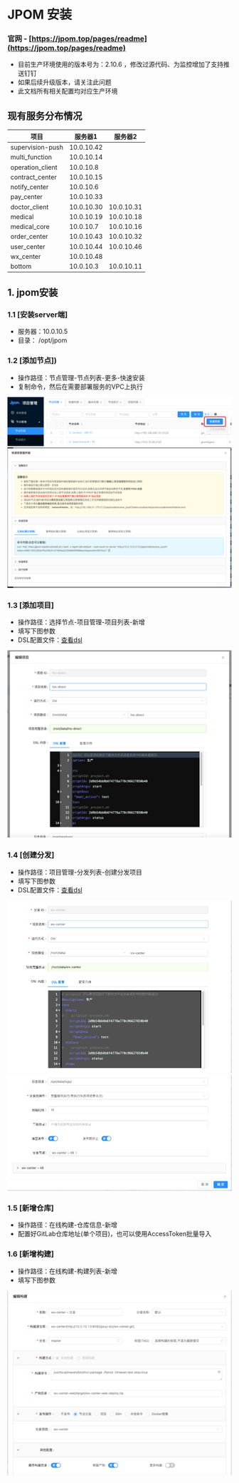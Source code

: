 # JPOM 安装

### 官网 - [https://jpom.top/pages/readme](https://jpom.top/pages/readme)

* 目前生产环境使用的版本号为：2.10.6 ，修改过源代码、为监控增加了支持推送钉钉
* 如果后续升级版本，请关注此问题
* 此文档所有相关配置均对应生产环境

## 现有服务分布情况

| 项目  | 服务器1 | 服务器2 |
|-----|------|------|
|supervision-push     |10.0.10.42      |      |
|multi_function     |10.0.10.14      |      |
|operation_client     |10.0.10.8       |      |
|contract_center     |10.0.10.15      |      |
|notify_center     |10.0.10.6      |      |
|pay_center     |10.0.10.33      |      |
|doctor_client     |10.0.10.30      |10.0.10.31      |
|medical     |10.0.10.19      |10.0.10.18      |
|medical_core     |10.0.10.7      |10.0.10.16      |
|order_center     |10.0.10.43      |10.0.10.32      |
|user_center     |10.0.10.44      |10.0.10.46      |
|wx_center     |10.0.10.48      |      |
|bottom     |10.0.10.3      |10.0.10.11      |

## 1. jpom安装

### 1.1 [安装server端]
* 服务器：10.0.10.5
* 目录： /opt/jpom

### 1.2 [添加节点])
* 操作路径：节点管理-节点列表-更多-快速安装
* 复制命令，然后在需要部署服务的VPC上执行

![img.png](images/addNode.png)
![img.png](images/QuickInstall.png)

### 1.3 [添加项目]
* 操作路径：选择节点-项目管理-项目列表-新增
* 填写下图参数
* DSL配置文件：[查看dsl](files/project-dsl.sh)

![img.png](images/addProject.png)

### 1.4 [创建分发]
* 操作路径：项目管理-分发列表-创建分发项目
* 填写下图参数
* DSL配置文件：[查看dsl](files/distribution-dsl.sh)

![img.png](images/addDistribution1.png)
![img.png](images/addDistribution2.png)

### 1.5 [新增仓库]
* 操作路径：在线构建-仓库信息-新增
* 配置好GitLab仓库地址(单个项目)，也可以使用AccessToken批量导入

### 1.6 [新增构建]
* 操作路径：在线构建-构建列表-新增
* 填写下图参数

![img.png](images/addBuild.png)